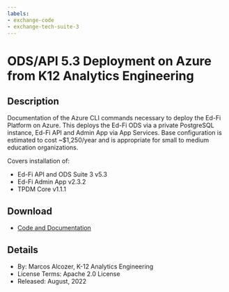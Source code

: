```yaml
---
labels:
- exchange-code
- exchange-tech-suite-3
---
```


# ODS/API 5.3 Deployment on Azure from K12 Analytics Engineering

## Description

Documentation of the Azure CLI commands necessary to deploy the Ed-Fi Platform on Azure. This deploys the Ed-Fi ODS via a private PostgreSQL instance, Ed-Fi API and Admin App via App Services. Base configuration is estimated to cost ~$1,250/year and is appropriate for small to medium education organizations.

Covers installation of:

* Ed-Fi API and ODS Suite 3 v5.3
* Ed-Fi Admin App v2.3.2
* TPDM Core v1.1.1

## Download

* [Code and Documentation](https://github.com/K12-Analytics-Engineering/edfi-on-azure)

## Details

* By: Marcos Alcozer, K-12 Analytics Engineering
* License Terms: Apache 2.0 License
* Released: August, 2022
